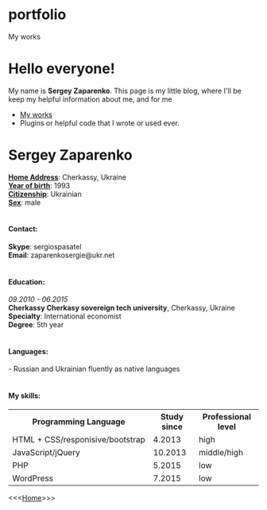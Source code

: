 # portfolio
My works

<h1>Hello everyone!</h1>
<div>My name is <strong>Sergey Zaparenko</strong>. This page is my little blog, where I'll be keep my helpful information about me, and for me</div>

<ul>
    <li><a href='https://github.com/Serg1ey?tab=repositories'>My works</a></li>
    <li>Plugins or helpful code that I wrote or used ever.</li>
</ul>

<h1>Sergey Zaparenko</h1>

<div>
  <ins><b>Home Address</b></ins>: Cherkassy, Ukraine
</div>
<div>
  <ins><b>Year of birth</b></ins>: 1993
</div>
<div>
  <ins><b>Citizenship</b></ins>: Ukrainian
</div>
<div>
  <ins><b>Sex</b></ins>: male
</div>
<br>

<h4>Contact:</h4>
<div><b>Skype</b>: sergiospasatel</div>
<div><b>Email</b>: zaparenkosergie@ukr.net</div>
<br>

<h4>Education:</h4>
<em>09.2010 - 06.2015</em>
<div><b>Cherkassy Cherkasy sovereign tech university</b>, Cherkassy, Ukraine</div>
<div><b>Specialty</b>: International economist</div>
<div><b>Degree</b>: 5th year</div>
<br>

<h4>Languages:</h4>
<div> - Russian and Ukrainian fluently as native languages</div>
<br>

<h4>My skills:</h4>
<table>
  <tr>
    <th>Programming Language</th>
    <th>Study since</th>
    <th>Professional level </th>
  </tr>
  
  <tr>
    <td>HTML + CSS/responisive/bootstrap</td>
    <td>4.2013</td>
    <td>high</td>
  </tr>
  
  <tr>
    <td>JavaScript/jQuery</td>
    <td>10.2013</td>
    <td>middle/high</td>
  </tr>
  
  <tr>
    <td>PHP</td>
    <td>5.2015</td>
    <td>low</td>
  </tr>
  
  <tr>
    <td>WordPress</td>
    <td>7.2015</td>
    <td>low</td>
  </tr>
  
</table>

<<<<a href='https://github.com/Serg1ey'>Home</a>>>>




